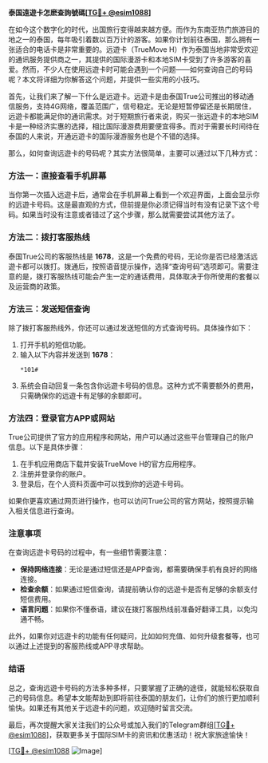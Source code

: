 **泰国遠遊卡怎麽查詢號碼[[TG💪+ @esim1088](https://t.me/s/esim1088)]**

在如今这个数字化的时代，出国旅行变得越来越方便。而作为东南亚热门旅游目的地之一的泰国，每年吸引着数以百万计的游客。如果你计划前往泰国，那么拥有一张适合的电话卡是非常重要的。远遊卡（TrueMove H）作为泰国当地非常受欢迎的通讯服务提供商之一，其提供的国际漫游卡和本地SIM卡受到了许多游客的喜爱。然而，不少人在使用远遊卡时可能会遇到一个问题——如何查询自己的号码呢？本文将详细为你解答这个问题，并提供一些实用的小技巧。

首先，让我们来了解一下什么是远遊卡。远遊卡是由泰国True公司推出的移动通信服务，支持4G网络，覆盖范围广，信号稳定。无论是短暂停留还是长期居住，远遊卡都能满足你的通讯需求。对于短期旅行者来说，购买一张远遊卡的本地SIM卡是一种经济实惠的选择，相比国际漫游费用要便宜得多。而对于需要长时间待在泰国的人来说，开通远遊卡的国际漫游服务也是个不错的选择。

那么，如何查询远遊卡的号码呢？其实方法很简单，主要可以通过以下几种方式：

### 方法一：直接查看手机屏幕

当你第一次插入远遊卡后，通常会在手机屏幕上看到一个欢迎界面，上面会显示你的远遊卡号码。这是最直观的方式，但前提是你必须记得当时有没有记录下这个号码。如果当时没有注意或者错过了这个步骤，那么就需要尝试其他方法了。

### 方法二：拨打客服热线

泰国True公司的客服热线是 **1678**，这是一个免费的号码，无论你是否已经激活远遊卡都可以拨打。拨通后，按照语音提示操作，选择“查询号码”选项即可。需要注意的是，拨打客服热线可能会产生一定的通话费用，具体取决于你所使用的套餐以及运营商的政策。

### 方法三：发送短信查询

除了拨打客服热线外，你还可以通过发送短信的方式查询号码。具体操作如下：
1. 打开手机的短信功能。
2. 输入以下内容并发送到 **1678**：
   ```
   *101#
   ```
3. 系统会自动回复一条包含你远遊卡号码的信息。这种方式不需要额外的费用，只需确保你的远遊卡有足够的余额即可。

### 方法四：登录官方APP或网站

True公司提供了官方的应用程序和网站，用户可以通过这些平台管理自己的账户信息。以下是具体步骤：
1. 在手机应用商店下载并安装TrueMove H的官方应用程序。
2. 注册并登录你的账户。
3. 登录后，在个人资料页面中可以找到你的远遊卡号码。

如果你更喜欢通过网页进行操作，也可以访问True公司的官方网站，按照提示输入相关信息进行查询。

### 注意事项

在查询远遊卡号码的过程中，有一些细节需要注意：
- **保持网络连接**：无论是通过短信还是APP查询，都需要确保手机有良好的网络连接。
- **检查余额**：如果通过短信查询，请提前确认你的远遊卡是否有足够的余额支付短信费用。
- **语言问题**：如果你不懂泰语，建议在拨打客服热线前准备好翻译工具，以免沟通不畅。

此外，如果你对远遊卡的功能有任何疑问，比如如何充值、如何升级套餐等，也可以通过上述提到的客服热线或APP寻求帮助。

### 结语

总之，查询远遊卡号码的方法多种多样，只要掌握了正确的途径，就能轻松获取自己的号码信息。希望本文能帮助到即将前往泰国的朋友们，让你们的旅行更加顺利愉快。如果还有其他关于远遊卡的问题，欢迎随时留言交流。

最后，再次提醒大家关注我们的公众号或加入我们的Telegram群组[[TG💪+ @esim1088](https://t.me/s/esim1088)]，获取更多关于国际SIM卡的资讯和优惠活动！祝大家旅途愉快！

[[TG💪+ @esim1088](https://t.me/s/esim1088) ![Image](https://i.postimg.cc/4NQfJmqS/Snipaste-2025-05-13-00-14-12.png)]